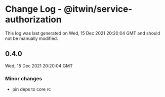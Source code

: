 # Change Log - @itwin/service-authorization

This log was last generated on Wed, 15 Dec 2021 20:20:04 GMT and should not be manually modified.

## 0.4.0
Wed, 15 Dec 2021 20:20:04 GMT

### Minor changes

- pin deps to core rc

